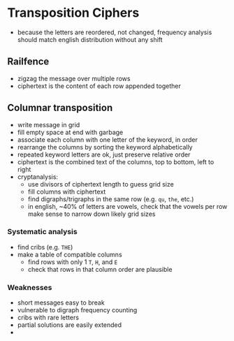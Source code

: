 # Transposition Ciphers
- because the letters are reordered, not changed, frequency analysis should match english distribution without any shift

## Railfence
- zigzag the message over multiple rows
- ciphertext is the content of each row appended together

## Columnar transposition
- write message in grid
- fill empty space at end with garbage
- associate each column with one letter of the keyword, in order
- rearrange the columns by sorting the keyword alphabetically
- repeated keyword letters are ok, just preserve relative order
- ciphertext is the combined text of the columns, top to bottom, left to right
- cryptanalysis:
  - use divisors of ciphertext length to guess grid size
  - fill columns with ciphertext
  - find digraphs/trigraphs in the same row (e.g. `qu`, `the`, etc.)
  - in english, ~40% of letters are vowels, check that the vowels per row make sense to narrow down likely grid sizes

### Systematic analysis
- find cribs (e.g. `THE`)
- make a table of compatible columns
    - find rows with only 1 `T`, `H`, and `E`
    - check that rows in that column order are plausible

### Weaknesses
- short messages easy to break
- vulnerable to digraph frequency counting
- cribs with rare letters
- partial solutions are easily extended
- 
